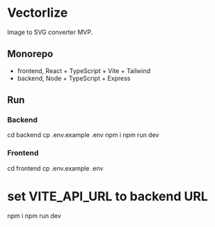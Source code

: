 # Vectorlize
Image to SVG converter MVP.

## Monorepo
- frontend, React + TypeScript + Vite + Tailwind
- backend, Node + TypeScript + Express

## Run
### Backend
cd backend
cp .env.example .env
npm i
npm run dev

### Frontend
cd frontend
cp .env.example .env
# set VITE_API_URL to backend URL
npm i
npm run dev
